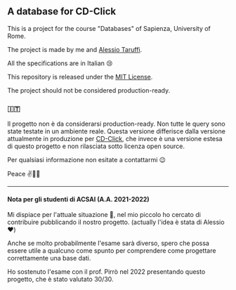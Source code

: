 ## A database for CD-Click

This is a project for the course "Databases" of Sapienza, University of Rome.

The project is made by me and [Alessio Taruffi](https://github.com/AlessioTaruffi).

All the specifications are in Italian 😢

This repository is released under the [MIT License](LICENSE).

The project should not be considered production-ready.

### 🇮🇹

Il progetto non è da considerarsi production-ready. Non tutte le query sono state testate in un ambiente reale. Questa versione differisce dalla versione attualmente in produzione per [CD-Click](https://cdclick.it), che invece è una versione estesa di questo progetto e non rilasciata sotto licenza open source.

Per qualsiasi informazione non esitate a contattarmi 😉

Peace ✌️🏳️‍🌈

<hr />

#### Nota per gli studenti di ACSAI (A.A. 2021-2022)

Mi dispiace per l'attuale situazione 🥺, nel mio piccolo ho cercato di contribuire pubblicando il nostro progetto.
(actually l'idea è stata di Alessio ❤️)

Anche se molto probabilmente l'esame sarà diverso, spero che possa essere utile a qualcuno come spunto per comprendere come progettare correttamente una base dati.

Ho sostenuto l'esame con il prof. Pirrò nel 2022 presentando questo progetto, che è stato valutato 30/30.